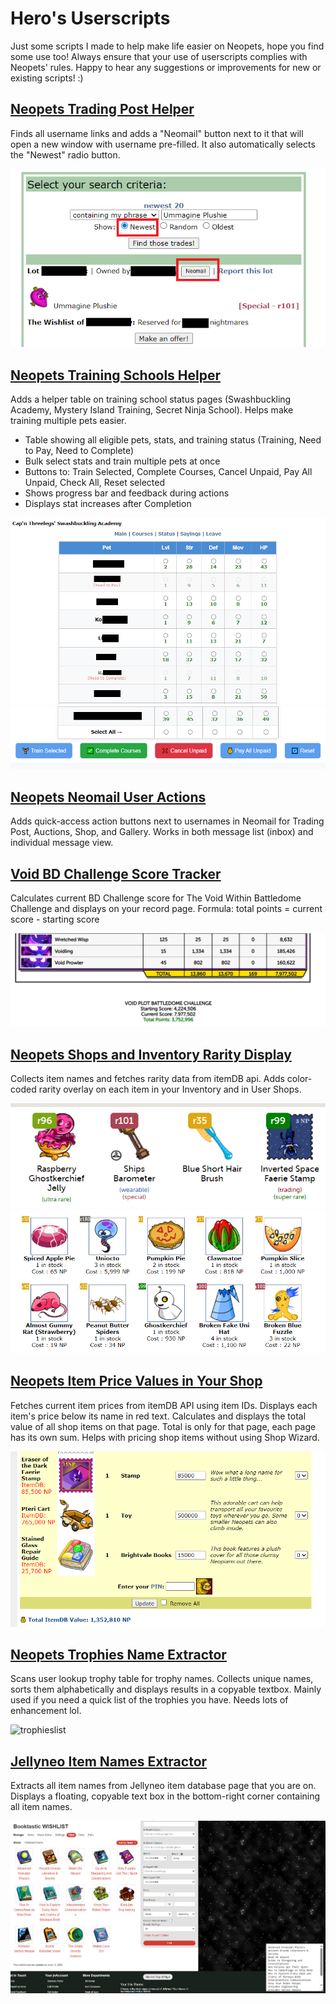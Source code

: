 
# Hero's Userscripts 
Just some scripts I made to help make life easier on Neopets, hope you find some use too!  Always ensure that your use of userscripts complies with Neopets' rules. Happy to hear any suggestions or improvements for new or existing scripts! :)


## [Neopets Trading Post Helper](Neopets%20Trading%20Post%20Helper.user.js)
Finds all username links and adds a "Neomail" button next to it that will open a new window with username pre-filled. It also automatically selects the "Newest" radio button.

![tradingposthelper](assets/tradingposthelper.png)


## [Neopets Training Schools Helper](Neopets%20Training%20Schools%20Helper.user.js)

Adds a helper table on training school status pages (Swashbuckling Academy, Mystery Island Training, Secret Ninja School). Helps make training multiple pets easier.
- Table showing all eligible pets, stats, and training status (Training, Need to Pay, Need to Complete)
 - Bulk select stats and train multiple pets at once
 - Buttons to: Train Selected, Complete Courses, Cancel Unpaid, Pay All Unpaid, Check All, Reset selected
 - Shows progress bar and feedback during actions
 - Displays stat increases after Completion

![trainingschoolhelper1](assets/trainingschoolhelper1.png)
![trainingschoolhelper2](assets/trainingschoolhelper2.png)

## [Neopets Neomail User Actions](Neopets%20Neomail%20User%20Actions.user.js)

Adds quick-access action buttons next to usernames in Neomail for Trading Post, Auctions, Shop, and Gallery. Works in both message list (inbox) and individual message view.




## [Void BD Challenge Score Tracker](Void%20BD%20Challenge%20Score%20Tracker.js.user.js)

Calculates current BD Challenge score for The Void Within Battledome Challenge and displays on your record page.
Formula: total points = current score - starting score

![voidbdtracker](assets/voidbdtracker.png)

## [Neopets Shops and Inventory Rarity Display](Neopets%20Shops%20and%20Inventory%20Rarity%20Display.user.js)

Collects item names and fetches rarity data from itemDB api. Adds color-coded rarity overlay on each item in your Inventory and in User Shops.

![rarity1](assets/rarity1.png)
![rarity2](assets/rarity2.png)


## [Neopets Item Price Values in Your Shop](Neopets%20Item%20Price%20Values%20in%20Your%20Shop.user.js)

Fetches current item prices from itemDB API using item IDs. Displays each item's price below its name in red text. Calculates and displays the total value of all shop items on that page. Total is only for that page, each page has its own sum. Helps with pricing shop items without using Shop Wizard.

![shopprice](assets/shopprice.png)

## [Neopets Trophies Name Extractor](Neopets%20Trophies%20Name%20Extractor.user.js)

Scans user lookup trophy table for trophy names. Collects unique names, sorts them alphabetically and displays results in a copyable textbox. Mainly used if you need a quick list of the trophies you have. Needs lots of enhancement lol.

![trophieslist](assets/trophieslist.png)

## [Jellyneo Item Names Extractor](Jellyneo%20Item%20Names%20Extractor.user.js)

Extracts all item names from Jellyneo item database page that you are on. Displays a floating, copyable text box in the bottom-right corner containing all item names.

![jnlist](assets/jnlist.png)

